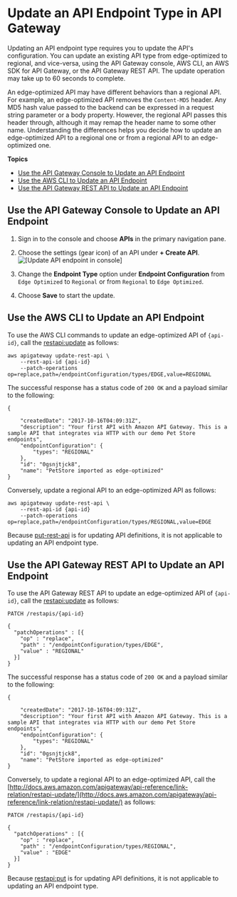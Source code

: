 # Update an API Endpoint Type in API Gateway<a name="apigateway-api-migration"></a>

 Updating an API endpoint type requires you to update the API's configuration\. You can update an existing API type from edge\-optimized to regional, and vice\-versa, using the API Gateway console, AWS CLI, an AWS SDK for API Gateway, or the API Gateway REST API\. The update operation may take up to 60 seconds to complete\. 

An edge\-optimized API may have different behaviors than a regional API\. For example, an edge\-optimized API removes the `Content-MD5` header\. Any MD5 hash value passed to the backend can be expressed in a request string parameter or a body property\. However, the regional API passes this header through, although it may remap the header name to some other name\.  Understanding the differences helps you decide how to update an edge\-optimized API to a regional one or from a regional API to an edge\-optimized one\. 

**Topics**
+ [Use the API Gateway Console to Update an API Endpoint](#migrate-api-using-console)
+ [Use the AWS CLI to Update an API Endpoint](#migrate-api-using-aws-cli)
+ [Use the API Gateway REST API to Update an API Endpoint](#migrate-api-using-api-gateway-rest-api)

## Use the API Gateway Console to Update an API Endpoint<a name="migrate-api-using-console"></a>

1.  Sign in to the console and choose **APIs** in the primary navigation pane\.

1.  Choose the settings \(gear icon\) of an API under **\+ Create API**\.  
![\[Update API endpoint in console\]](http://docs.aws.amazon.com/apigateway/latest/developerguide/images/update-api-endpoint-in-console.png)

1.  Change the **Endpoint Type** option under **Endpoint Configuration** from `Edge Optimized` to `Regional` or from `Regional` to `Edge Optimized`\.

1.  Choose **Save** to start the update\.

## Use the AWS CLI to Update an API Endpoint<a name="migrate-api-using-aws-cli"></a>

 To use the AWS CLI commands to update an edge\-optimized API of `{api-id}`, call the [restapi:update](http://docs.aws.amazon.com/cli/latest/reference/apigateway/update-rest-api.html) as follows: 

```
aws apigateway update-rest-api \
    --rest-api-id {api-id} 
    --patch-operations op=replace,path=/endpointConfiguration/types/EDGE,value=REGIONAL
```

The successful response has a status code of `200 OK` and a payload similar to the following:

```
{
    
    "createdDate": "2017-10-16T04:09:31Z",
    "description": "Your first API with Amazon API Gateway. This is a sample API that integrates via HTTP with our demo Pet Store endpoints",
    "endpointConfiguration": {
        "types": "REGIONAL"
    },
    "id": "0gsnjtjck8",
    "name": "PetStore imported as edge-optimized"
}
```

Conversely, update a regional API to an edge\-optimized API as follows:

```
aws apigateway update-rest-api \
    --rest-api-id {api-id} 
    --patch-operations op=replace,path=/endpointConfiguration/types/REGIONAL,value=EDGE
```

Because [put\-rest\-api](http://docs.aws.amazon.com/cli/latest/reference/apigateway/put-rest-api.html) is for updating API definitions, it is not applicable to updating an API endpoint type\.

## Use the API Gateway REST API to Update an API Endpoint<a name="migrate-api-using-api-gateway-rest-api"></a>

 To use the API Gateway REST API to update an edge\-optimized API of `{api-id}`, call the [restapi:update](http://docs.aws.amazon.com/apigateway/api-reference/link-relation/restapi-update/) as follows: 

```
PATCH /restapis/{api-id}

{
  "patchOperations" : [{
    "op" : "replace",
    "path" : "/endpointConfiguration/types/EDGE",
    "value" : "REGIONAL"
  }]
}
```

The successful response has a status code of `200 OK` and a payload similar to the following:

```
{
    
    "createdDate": "2017-10-16T04:09:31Z",
    "description": "Your first API with Amazon API Gateway. This is a sample API that integrates via HTTP with our demo Pet Store endpoints",
    "endpointConfiguration": {
        "types": "REGIONAL"
    },
    "id": "0gsnjtjck8",
    "name": "PetStore imported as edge-optimized"
}
```

Conversely, to update a regional API to an edge\-optimized API, call the [http://docs.aws.amazon.com/apigateway/api-reference/link-relation/restapi-update/](http://docs.aws.amazon.com/apigateway/api-reference/link-relation/restapi-update/) as follows:

```
PATCH /restapis/{api-id}

{
  "patchOperations" : [{
    "op" : "replace",
    "path" : "/endpointConfiguration/types/REGIONAL",
    "value" : "EDGE"
  }]
}
```

Because [restapi:put](http://docs.aws.amazon.com/apigateway/api-reference/link-relation/restapi-put/) is for updating API definitions, it is not applicable to updating an API endpoint type\.